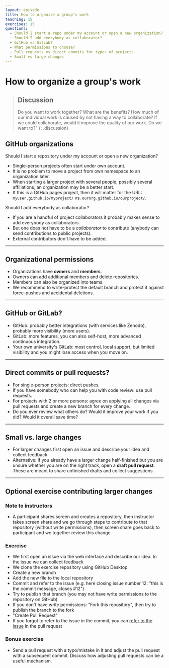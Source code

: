```yaml
---
layout: episode
title: How to organize a group's work
teaching: 15
exercises: 15
questions:
  - Should I start a repo under my account or open a new organization?
  - Should I add everybody as collaborator?
  - GitHub vs GitLab?
  - What permissions to choose?
  - Pull requests vs direct commits for types of projects
  - Small vs large changes
---
```


# How to organize a group's work

> ## Discussion
>
> Do you want to work together? What are the benefits? How much of our
> individual work is caused by not having a way to collaborate? If we could
> collaborate, would it improve the quality of our work. Do we want to?"
{: .discussion}


## GitHub organizations

Should I start a repository under my account or open a new organization?
- Single-person projects often start under own account.
- It is no problem to move a project from own namespace to an organization later.
- When starting a larger project with several people, possibly several affiliations, an organization may be a better start.
- If this is a GitHub pages project, then it will matter for the URL:
  `myuser.github.io/myproject/` vs. `ourorg.github.io/ourproject/`.

Should I add everybody as collaborator?
- If you are a handful of project collaborators it probably makes sense to add everybody as collaborators.
- But one does not have to be a *collaborator* to contribute (anybody can send contributions to public projects).
- External contributors don't have to be added.

---

## Organizational permissions

- Organizations have **owners** and **members**.
- Owners can add additional members and delete repositories.
- Members can also be organized into teams.
- We recommend to write-protect the default branch and protect it against force-pushes and accidental deletions.

---

## GitHub or GitLab?

- GitHub: probably better integrations (with services like Zenodo), probably more visibility (more users).
- GitLab: more features, you can also self-host, more advanced continuous integration.
- Your own university's GitLab: most control, local support, but limited visibility and you might lose access when you move on.

---

## Direct commits or pull requests?

- For single-person projects: direct pushes.
- If you have somebody who can help you with code review: use pull requests.
- For projects with 2 or more persons: agree on applying all changes via pull requests
  and create a new branch for every change.
- Do you ever review what others do? Would it improve your work if you did?
  Would it overall save time?

---

## Small vs. large changes

- For larger changes first open an issue and describe your idea and collect feedback.
- Alternative: if you already have a larger change half-finished but you are unsure whether you are on the right
  track, open a **draft pull request**. These are meant to share unfinished drafts and collect suggestions.

---

## Optional exercise contributing larger changes

### Note to instructors

- A participant shares screen and creates a repository, then instructor takes screen share and
  we go through steps to contribute to that repository (without write permissions), then
  screen share goes back to participant and we together review this change


### Exercise

- We first open an issue via the web interface
  and describe our idea. In the issue we can collect feedback
- We clone the exercise repository using GitHub Desktop
- Create a new branch
- Add the new file to the local repository
- Commit and refer to the issue (e.g. here closing issue number 12: "this is the commit message, closes #12")
- Try to publish that branch (you may not have write permissions to the repository on GitHub)
- If you don't have write permissions: "Fork this repository", then try to publish the branch to the fork
- "Create Pull Request"
- If you forgot to refer to the issue in the commit, you can [refer to the issue](https://help.github.com/en/github/managing-your-work-on-github/linking-a-pull-request-to-an-issue) in the pull request


### Bonus exercise

- Send a pull request with a typo/mistake in it and adjust the pull request with a subsequent commit. Discuss
  how adjusting pull requests can be a useful mechanism.
